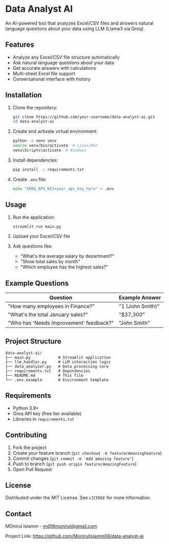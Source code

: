 # Data Analyst AI


An AI-powered tool that analyzes Excel/CSV files and answers natural language questions about your data using LLM (Llama3 via Groq).


## Features

-  Analyze any Excel/CSV file structure automatically
-  Ask natural language questions about your data
-  Get accurate answers with calculations
-  Multi-sheet Excel file support
-  Conversational interface with history

## Installation

1. Clone the repository:
   ```bash
   git clone https://github.com/your-username/data-analyst-ai.git
   cd data-analyst-ai
   ```

2. Create and activate virtual environment:
   ```bash
   python -m venv venv
   source venv/bin/activate  # Linux/Mac
   venv\Scripts\activate  # Windows
   ```

3. Install dependencies:
   ```bash
   pip install -r requirements.txt
   ```

4. Create `.env` file:
   ```bash
   echo "GROQ_API_KEY=your_api_key_here" > .env
   ```

## Usage

1. Run the application:
   ```bash
   streamlit run main.py
   ```

2. Upload your Excel/CSV file
3. Ask questions like:
   - "What's the average salary by department?"
   - "Show total sales by month"
   - "Which employee has the highest sales?"

## Example Questions

| Question | Example Answer |
|----------|----------------|
| "How many employees in Finance?" | "1 (John Smith)" |
| "What's the total January sales?" | "$37,300" |
| "Who has 'Needs Improvement' feedback?" | "John Smith" |

## Project Structure

```
data-analyst-ai/
├── main.py            # Streamlit application
├── llm_handler.py     # LLM interaction logic
├── data_analyzer.py   # Data processing core
├── requirements.txt   # Dependencies
├── README.md          # This file
└── .env.example       # Environment template
```

## Requirements

- Python 3.9+
- Groq API key (free tier available)
- Libraries in `requirements.txt`

## Contributing

1. Fork the project
2. Create your feature branch (`git checkout -b feature/AmazingFeature`)
3. Commit changes (`git commit -m 'Add amazing feature'`)
4. Push to branch (`git push origin feature/AmazingFeature`)
5. Open Pull Request

## License

Distributed under the MIT License. See `LICENSE` for more information.

## Contact

MOnirul Islamm - md08monirul@gmail.com

Project Link: https://github.com/MonirulIslamm08/data-analyst-ai
